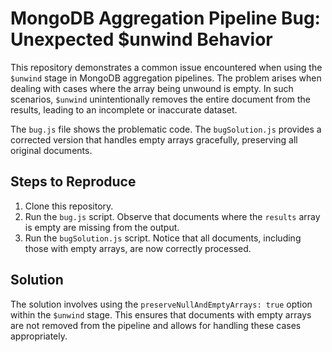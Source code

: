# MongoDB Aggregation Pipeline Bug: Unexpected $unwind Behavior

This repository demonstrates a common issue encountered when using the `$unwind` stage in MongoDB aggregation pipelines.  The problem arises when dealing with cases where the array being unwound is empty.  In such scenarios, `$unwind` unintentionally removes the entire document from the results, leading to an incomplete or inaccurate dataset.

The `bug.js` file shows the problematic code. The `bugSolution.js` provides a corrected version that handles empty arrays gracefully, preserving all original documents.

## Steps to Reproduce

1. Clone this repository.
2. Run the `bug.js` script.  Observe that documents where the `results` array is empty are missing from the output.
3. Run the `bugSolution.js` script. Notice that all documents, including those with empty arrays, are now correctly processed.

## Solution

The solution involves using the `preserveNullAndEmptyArrays: true` option within the `$unwind` stage. This ensures that documents with empty arrays are not removed from the pipeline and allows for handling these cases appropriately.